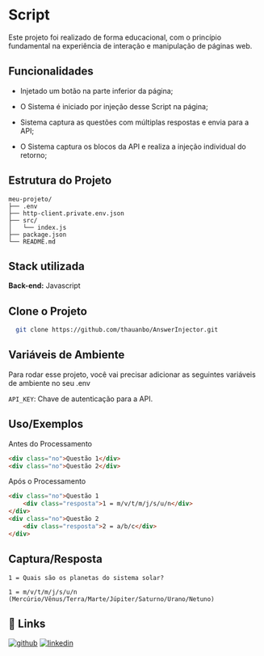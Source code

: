 
# Script 

Este projeto foi realizado de forma educacional, com o princípio fundamental na experiência de interação e manipulação de páginas web.
## Funcionalidades

- Injetado um botão na parte inferior da página;

- O Sistema é iniciado por injeção desse Script na página;

- Sistema captura as questões com múltiplas respostas e envia para a API;

- O Sistema captura os blocos da API e realiza a injeção individual do retorno;

## Estrutura do Projeto

```
meu-projeto/
├── .env
├── http-client.private.env.json
├── src/
│   └── index.js
├── package.json
└── README.md
```
## Stack utilizada

**Back-end:**
Javascript


## Clone o Projeto

```bash
  git clone https://github.com/thauanbo/AnswerInjector.git
```

## Variáveis de Ambiente

Para rodar esse projeto, você vai precisar adicionar as seguintes variáveis de ambiente no seu .env

`API_KEY`: Chave de autenticação para a API.

## Uso/Exemplos

Antes do Processamento
```html
<div class="no">Questão 1</div>
<div class="no">Questão 2</div>
```
Após o Processamento
```html
<div class="no">Questão 1
    <div class="resposta">1 = m/v/t/m/j/s/u/n</div>
</div>
<div class="no">Questão 2
    <div class="resposta">2 = a/b/c</div>
</div>
```
## Captura/Resposta

```
1 = Quais são os planetas do sistema solar?
```
```
1 = m/v/t/m/j/s/u/n (Mercúrio/Vênus/Terra/Marte/Júpiter/Saturno/Urano/Netuno)
```


## 🔗 Links
[![github](https://img.shields.io/badge/my_portfolio-000?style=for-the-badge&logo=ko-fi&logoColor=white)](https://github.com/thauanbo)
[![linkedin](https://img.shields.io/badge/linkedin-0A66C2?style=for-the-badge&logo=linkedin&logoColor=white)](https://www.linkedin.com/in/thauan-barbosa/)
